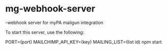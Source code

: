 # mg-webhook-server
-webhook server for myPA mailgun integration

To start this server, use the following:

PORT=(port) MAILCHIMP_API_KEY=(key) MAILING_LIST=(list id) npm start
